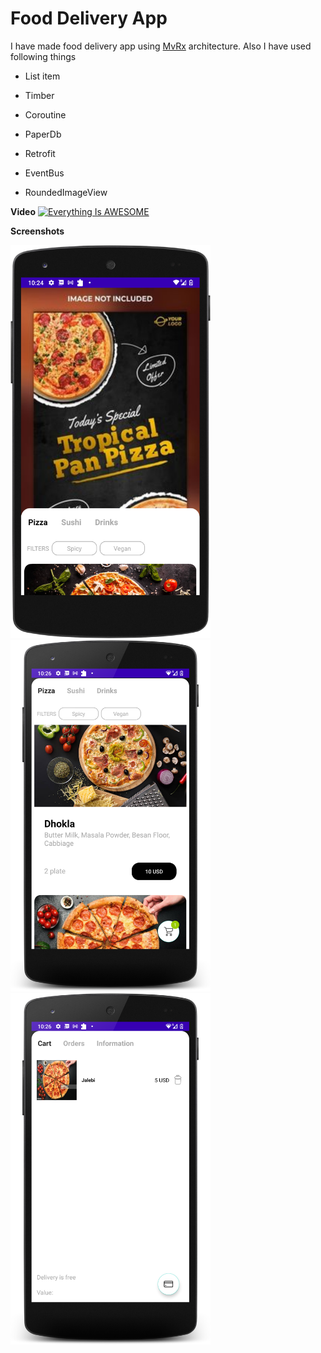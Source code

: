 # Food Delivery App

I have made food delivery app using [MvRx](https://github.com/airbnb/MvRx) architecture.
Also I have used following things

 - List item

 - Timber

 - Coroutine
 - PaperDb
  - Retrofit
  - EventBus
  - RoundedImageView


**Video**
[![Everything Is AWESOME](https://yt-embed.herokuapp.com/embed?v=StTqXEQ2l-Y)](https://www.youtube.com/watch?v=lTd2gEEzjaI "Everything Is AWESOME")
  

**Screenshots**

<img src="https://github.com/panchalamitr/FoodDelivery/blob/main/screenshot/1.png" width="320">
<img src="https://github.com/panchalamitr/FoodDelivery/blob/main/screenshot/2.png" width="320">
<img src="https://github.com/panchalamitr/FoodDelivery/blob/main/screenshot/3.png" width="320">
